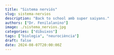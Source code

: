 ```yaml
---
title: "Sistema nerviós"
slug: sistema-nervios
description: "Back to school amb super saiyans."
authors: ["Dr. Fenilalanino"]
image: ./sistema_nervios.jpg
categories: ["dibuixos"]
tags: ["biologia", "neurociència"]
draft: false
date: 2024-08-07T20:00:00Z
---
```

